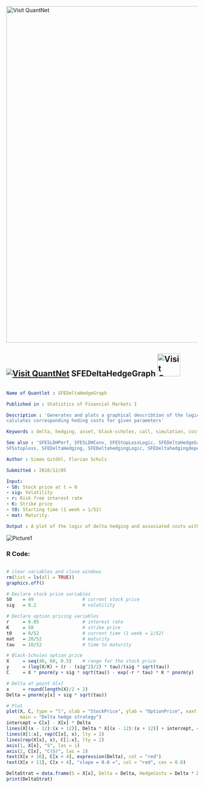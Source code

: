 
[<img src="https://github.com/QuantLet/Styleguide-and-FAQ/blob/master/pictures/banner.png" width="884" alt="Visit QuantNet">](http://quantlet.de/)

## [<img src="https://github.com/QuantLet/Styleguide-and-FAQ/blob/master/pictures/qloqo.png" alt="Visit QuantNet">](http://quantlet.de/) **SFEDeltaHedgeGraph** [<img src="https://github.com/QuantLet/Styleguide-and-FAQ/blob/master/pictures/QN2.png" width="60" alt="Visit QuantNet 2.0">](http://quantlet.de/)

```yaml

Name of Quantlet : SFEDeltaHedgeGraph

Published in : Statistics of Financial Markets I

Description : 'Generates and plots a graphical describtion of the logic behind delta hedging and
calulates corresponding heding costs for given parameters'

Keywords : delta, hedging, asset, black-scholes, call, simulation, cost, delta, strategy

See also : 'SFESLDHPerf, SFESLDHConv, SFEStopLossLogic, SFEDeltaHedgeGraph, SFEStopLossThGraph,
SFSstoploss, SFEDeltaHedging, SFEDeltahedgingLogic, SFEDeltahedgingdepend'

Author : Simon Gstöhl, Florian Schulz

Submitted : 2016/12/05

Input: 
- S0: Stock price at t = 0
- sig: Volatility
- r: Risk free interest rate
- K: Strike price
- t0: Starting time (1 week = 1/52)
- mat: Maturity.

Output : A plot of the logic of delta hedging and assosiated costs with given parameters.

```

![Picture1](SFEDeltaHedgeGraph.png)


### R Code:
```r

# clear variables and close windows
rm(list = ls(all = TRUE))
graphics.off()

# Declare stock price variables
S0    = 49                  # current stock price
sig   = 0.2                 # volatility 

# Declare option pricing variables
r     = 0.05                # interest rate
K     = 50                  # strike price
t0    = 0/52                # current time (1 week = 1/52)
mat   = 20/52               # maturity
tau   = 10/52               # time to maturity

# Black-Scholes option price
X     = seq(40, 60, 0.5)    # range for the stock price
y     = (log(X/K) + (r - (sig^2)/2) * tau)/(sig * sqrt(tau))
C     = X * pnorm(y + sig * sqrt(tau)) - exp(-r * tau) * K * pnorm(y)

# Delta at point X[x]
x     = round(length(X)/2 + 2)
Delta = pnorm(y[x] + sig * sqrt(tau))

# Plot
plot(X, C, type = "l", xlab = "StockPrice", ylab = "OptionPrice", xaxt = "n", yaxt = "n",
     main = "Delta hedge strategy")
intercept = C[x] - X[x] * Delta
lines(X[(x - 12):(x + 12)], Delta * X[(x - 12):(x + 12)] + intercept, col = "red")
lines(X[1:x], rep(C[x], x), lty = 2)
lines(rep(X[x], x), C[1:x], lty = 2)
axis(1, X[x], "S", las = 1)
axis(2, C[x], "C(S)", las = 1)
text(X[x + 16], C[x + 4], expression(Delta), col = "red")
text(X[x + 11], C[x + 4], "slope = 0.6 =", col = "red", cex = 0.8)

DeltaStrat = data.frame(S = X[x], Delta = Delta, HedgeCosts = Delta * X[x])
print(DeltaStrat)

```
